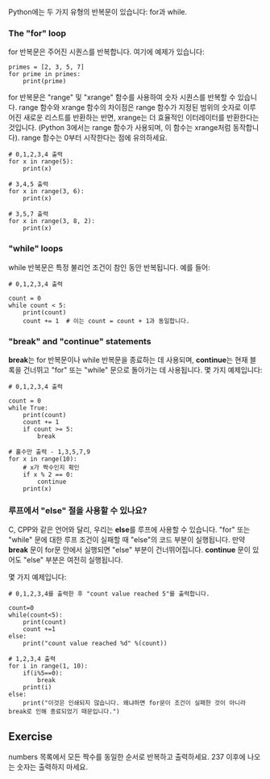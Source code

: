 Python에는 두 가지 유형의 반복문이 있습니다: for과 while.

### The "for" loop

for 반복문은 주어진 시퀀스를 반복합니다. 여기에 예제가 있습니다:

    primes = [2, 3, 5, 7]
    for prime in primes:
        print(prime)

for 반복문은 "range" 및 "xrange" 함수를 사용하여 숫자 시퀀스를 반복할 수 있습니다. range 함수와 xrange 함수의 차이점은 range 함수가 지정된 범위의 숫자로 이루어진 새로운 리스트를 반환하는 반면, xrange는 더 효율적인 이터레이터를 반환한다는 것입니다. (Python 3에서는 range 함수가 사용되며, 이 함수는 xrange처럼 동작합니다). range 함수는 0부터 시작한다는 점에 유의하세요.

    # 0,1,2,3,4 출력
    for x in range(5):
        print(x)

    # 3,4,5 출력
    for x in range(3, 6):
        print(x)

    # 3,5,7 출력
    for x in range(3, 8, 2):
        print(x)

### "while" loops

while 반복문은 특정 불리언 조건이 참인 동안 반복됩니다. 예를 들어:

    # 0,1,2,3,4 출력

    count = 0
    while count < 5:
        print(count)
        count += 1  # 이는 count = count + 1과 동일합니다.

### "break" and "continue" statements

**break**는 for 반복문이나 while 반복문을 종료하는 데 사용되며, **continue**는 현재 블록을 건너뛰고 "for" 또는 "while" 문으로 돌아가는 데 사용됩니다. 몇 가지 예제입니다:

    # 0,1,2,3,4 출력

    count = 0
    while True:
        print(count)
        count += 1
        if count >= 5:
            break

    # 홀수만 출력 - 1,3,5,7,9
    for x in range(10):
        # x가 짝수인지 확인
        if x % 2 == 0:
            continue
        print(x)

### 루프에서 "else" 절을 사용할 수 있나요?

C, CPP와 같은 언어와 달리, 우리는 **else**를 루프에 사용할 수 있습니다. "for" 또는 "while" 문에 대한 루프 조건이 실패할 때 "else"의 코드 부분이 실행됩니다. 만약 **break** 문이 for문 안에서 실행되면 "else" 부분이 건너뛰어집니다. **continue** 문이 있어도 "else" 부분은 여전히 실행됩니다.

몇 가지 예제입니다:

    # 0,1,2,3,4를 출력한 후 "count value reached 5"를 출력합니다.

    count=0
    while(count<5):
        print(count)
        count +=1
    else:
        print("count value reached %d" %(count))

    # 1,2,3,4 출력
    for i in range(1, 10):
        if(i%5==0):
            break
        print(i)
    else:
        print("이것은 인쇄되지 않습니다. 왜냐하면 for문이 조건이 실패한 것이 아니라 break로 인해 종료되었기 때문입니다.")

Exercise
--------

numbers 목록에서 모든 짝수를 동일한 순서로 반복하고 출력하세요. 237 이후에 나오는 숫자는 출력하지 마세요.